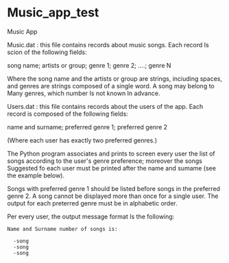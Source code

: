# Music_app_test

Music App
      
Music.dat : this file contains records about music songs. Each record Is scion of the following fields:

  song name; artists or group; genre 1; genre 2; ....; genre N

Where the song name and the artists or group are strings, inciuding spaces, and genres are strings composed of a single word. A song may belong to
Many genres, which number Is not known In advance.

Users.dat : this file contains records about the users of the app. Each record is composed of the following fields:

  name and surname; preferred genre 1; preferred genre 2
  
(Where each user has exactly two preferred genres.)

The Python program associates and prints to screen every user the list of songs according to the user's genre preference; moreover the songs
Suggested fo each user must be printed after the name and sumame (see the example below).

Songs with preferred genre 1 should be listed before songs in the preferred genre 2. A song cannot be displayed more than once for a single user. The
output for each preterred genre must be in alphabetic order.

Per every user, the output message format Is the following:

    Name and Surname number of songs is:
    
      -song
      -song
      -song
